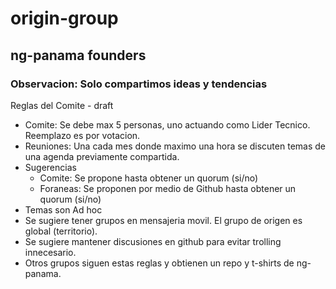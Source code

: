# origin-group
## ng-panama founders

### Observacion: Solo compartimos ideas y tendencias

Reglas del Comite - draft

* Comite: Se debe max 5 personas, uno actuando como Lider Tecnico. Reemplazo es por votacion.
* Reuniones: Una cada mes donde maximo una hora se discuten temas de una agenda previamente compartida.
* Sugerencias
  * Comite: Se propone hasta obtener un quorum (si/no)
  * Foraneas: Se proponen por medio de Github hasta obtener un quorum (si/no)
* Temas son Ad hoc
* Se sugiere tener grupos en mensajeria movil. El grupo de origen es global (territorio).
* Se sugiere mantener discusiones en github para evitar trolling innecesario.
* Otros grupos siguen estas reglas y obtienen un repo y t-shirts de ng-panama.
